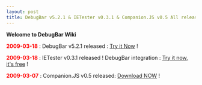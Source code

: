```yaml
---
layout: post
title: DebugBar v5.2.1 & IETester v0.3.1 & Companion.JS v0.5 All released
---
```

**Welcome to <span class="wikiword">DebugBar</span> Wiki** 

**<span style="color: red;">2009-03-18</span>** : <span class="wikiword">DebugBar</span> v5.2.1 released : [Try it Now](http://www.debugbar.com/download.php) ! 

**<span style="color: red;">2009-03-18</span>** : <span class="wikiword">IETester</span> v0.3.1 released ! <span class="wikiword">DebugBar</span> integration : [Try it now, it's free](http://www.my-debugbar.com/wiki/IETester/HomePage) ! 

**<span style="color: red;">2009-03-07</span>** : Companion.JS v0.5 released: [Download NOW](http://www.my-debugbar.com/wiki/CompanionJS/HomePage) ! 